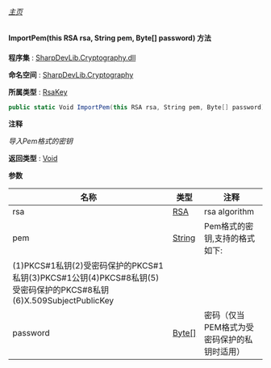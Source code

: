 ###### [主页](./Index.md "主页")

#### ImportPem(this RSA rsa, String pem, Byte[] password) 方法

**程序集** : [SharpDevLib.Cryptography.dll](./SharpDevLib.Cryptography.assembly.md "SharpDevLib.Cryptography.dll")

**命名空间** : [SharpDevLib.Cryptography](./SharpDevLib.Cryptography.namespace.md "SharpDevLib.Cryptography")

**所属类型** : [RsaKey](./SharpDevLib.Cryptography.RsaKey.md "RsaKey")

``` csharp
public static Void ImportPem(this RSA rsa, String pem, Byte[] password)
```

**注释**

*导入Pem格式的密钥*



**返回类型** : [Void](https://learn.microsoft.com/en-us/dotnet/api/system.void "Void")


**参数**

|名称|类型|注释|
|---|---|---|
|rsa|[RSA](https://learn.microsoft.com/en-us/dotnet/api/system.security.cryptography.rsa "RSA")|rsa algorithm|
|pem|[String](https://learn.microsoft.com/en-us/dotnet/api/system.string "String")|Pem格式的密钥,支持的格式如下:
            (1)PKCS#1私钥(2)受密码保护的PKCS#1私钥(3)PKCS#1公钥(4)PKCS#8私钥(5)受密码保护的PKCS#8私钥(6)X.509SubjectPublicKey|
|password|[Byte\[\]](https://learn.microsoft.com/en-us/dotnet/api/system.byte[] "Byte\[\]")|密码（仅当PEM格式为受密码保护的私钥时适用）|


